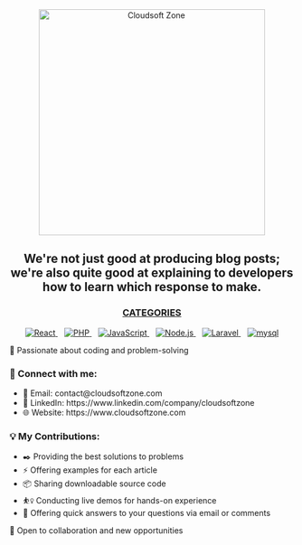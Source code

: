 <div align="center" dir="auto">
    <a href="https://www.cloudsoftzone.com" rel="nofollow">
        <img src="https://github.com/cloudsoftzone/cloudsoftzone/assets/148555032/f1f5fcb2-e742-4d94-b7e7-bdf262826788" alt="Cloudsoft Zone" width="400">
    </a>
</div>
<h2 style="text-align:center;">We're not just good at producing blog posts; we're also quite good at explaining to developers how to learn which response to make.</h2>

<h3 align="center" dir="auto"><a class="heading-link" href="#categories">CATEGORIES</a></h3>

<div align="center" dir="auto">
    <a href="https://www.cloudsoftzone.com/category/react-js" rel="nofollow">
        <img alt="React" src="https://camo.githubusercontent.com/0fba4476c2741e4c55a7df3fcda71d2bb939a0e4aca7c3b743e2a099a4cb7010/68747470733a2f2f696d672e736869656c64732e696f2f62616467652f2d52656163742d3631444146423f7374796c653d666f722d7468652d6261646765266c6f676f3d7265616374266c6f676f436f6c6f723d626c61636b" data-canonical-src="https://img.shields.io/badge/-React-61DAFB?style=for-the-badge&amp;logo=react&amp;logoColor=black" style="max-width: 100%;">
    </a>
    &nbsp;&nbsp;
    <a href="https://www.cloudsoftzone.com/category/php" rel="nofollow">
        <img alt="PHP" src="https://camo.githubusercontent.com/ef9acf7144f8149c9b93be35757efd51f635d679c5d0128727f233b9e833d0a1/68747470733a2f2f696d672e736869656c64732e696f2f62616467652f2d5048502d3737374242343f7374796c653d666f722d7468652d6261646765266c6f676f3d706870266c6f676f436f6c6f723d7768697465" data-canonical-src="https://img.shields.io/badge/-PHP-777BB4?style=for-the-badge&amp;logo=php&amp;logoColor=white" style="max-width: 100%;">
    </a>
    &nbsp;&nbsp;
    <a href="https://www.cloudsoftzone.com/category/javascript" rel="nofollow">
        <img alt="JavaScript" src="https://camo.githubusercontent.com/8534512647fe601e7de7b3c47924865e592a3bbfcf4c98b8452c14e29f066fd0/68747470733a2f2f696d672e736869656c64732e696f2f62616467652f2d4a6176615363726970742d4637444631453f7374796c653d666f722d7468652d6261646765266c6f676f3d6a617661736372697074266c6f676f436f6c6f723d626c61636b" data-canonical-src="https://img.shields.io/badge/-JavaScript-F7DF1E?style=for-the-badge&amp;logo=javascript&amp;logoColor=black" style="max-width: 100%;">
    </a>
    &nbsp;&nbsp;
    <a href="https://www.cloudsoftzone.com/category/node-js" rel="nofollow">
        <img alt="Node.js" src="https://camo.githubusercontent.com/519e3bab9cda9de4f7477b9697d181995e438517bdda7a4d3188bf831b818823/68747470733a2f2f696d672e736869656c64732e696f2f62616467652f2d4e6f64652e6a732d3333393933333f7374796c653d666f722d7468652d6261646765266c6f676f3d6e6f64652e6a73266c6f676f436f6c6f723d7768697465" data-canonical-src="https://img.shields.io/badge/-Node.js-339933?style=for-the-badge&amp;logo=node.js&amp;logoColor=white" style="max-width: 100%;">
    </a>
    &nbsp;&nbsp;
    <a href="https://www.cloudsoftzone.com/category/laravel" rel="nofollow">
        <img alt="Laravel" src="https://img.shields.io/badge/Laravel-FB503B?style=for-the-badge&logo=laravel&logoColor=white" style="max-width: 100%;">
    </a>
    &nbsp;&nbsp;
    <a href="https://www.cloudsoftzone.com/category/mysql" rel="nofollow">
        <img alt="mysql" src="https://img.shields.io/badge/MySQL-E97B00?style=for-the-badge&logo=mysql&logoColor=004E66" style="max-width: 100%;">
    </a>
</div>

 <p>🚀 Passionate about coding and problem-solving</p>
 
 <h3>🔗 Connect with me:</h3>
 <ul>
     <li>📧 Email: contact@cloudsoftzone.com</li>
     <li>💼 LinkedIn: https://www.linkedin.com/company/cloudsoftzone</li>
     <li>🌐 Website: https://www.cloudsoftzone.com</li>
 </ul>

 <h3>💡 My Contributions:</h3>
 <ul>
     <li>✒️ Providing the best solutions to problems</li>
     <li>⚡ Offering examples for each article</li>
     <li>📦 Sharing downloadable source code</li>
     <li>⛹️‍♀️ Conducting live demos for hands-on experience</li>
     <li>💬 Offering quick answers to your questions via email or comments</li>
 </ul>

 <p>🌟 Open to collaboration and new opportunities</p>
